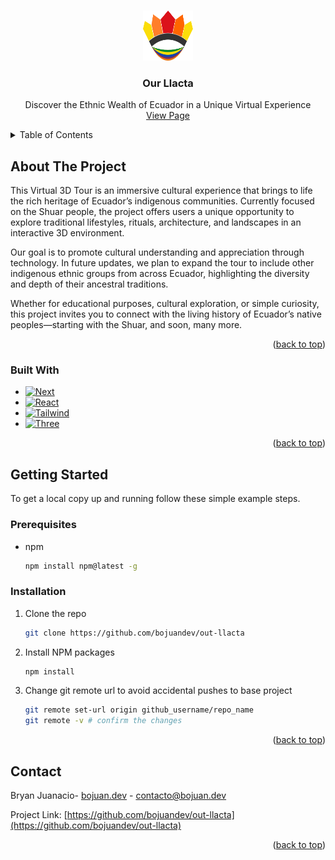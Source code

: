 <a id="readme-top"></a>

<!-- [![Contributors][contributors-shield]][contributors-url]
[![Forks][forks-shield]][forks-url]
[![Stargazers][stars-shield]][stars-url]
[![Issues][issues-shield]][issues-url]
[![Unlicense License][license-shield]][license-url]
[![LinkedIn][linkedin-shield]][linkedin-url] -->

<!-- PROJECT LOGO -->
<br />
<div align="center">
  <a href="https://github.com/bojuandev/out-llacta">
    <img src="./public/our-llacta-logo.svg" alt="Logo" width="80" height="80">
  </a>

  <h3 align="center">Our Llacta</h3>

  <p align="center">
    Discover the Ethnic Wealth of Ecuador in a Unique Virtual Experience
    <!-- <br />
    <a href="https://github.com/othneildrew/Best-README-Template"><strong>Explore the docs »</strong></a>
    <br /> -->
    <br />
    <a href="https://our-llacta.bojuan.dev/">View Page</a>

  </p>
</div>

<!-- TABLE OF CONTENTS -->
<details>
  <summary>Table of Contents</summary>
  <ol>
    <li>
      <a href="#about-the-project">About The Project</a>
      <ul>
        <li><a href="#built-with">Built With</a></li>
      </ul>
    </li>
    <li>
      <a href="#getting-started">Getting Started</a>
      <ul>
        <li><a href="#prerequisites">Prerequisites</a></li>
        <li><a href="#installation">Installation</a></li>
      </ul>
    </li>
    <li><a href="#contact">Contact</a></li>
  </ol>
</details>

<!-- ABOUT THE PROJECT -->

## About The Project


This Virtual 3D Tour is an immersive cultural experience that brings to life the rich heritage of Ecuador’s indigenous communities. Currently focused on the Shuar people, the project offers users a unique opportunity to explore traditional lifestyles, rituals, architecture, and landscapes in an interactive 3D environment.

Our goal is to promote cultural understanding and appreciation through technology. In future updates, we plan to expand the tour to include other indigenous ethnic groups from across Ecuador, highlighting the diversity and depth of their ancestral traditions.

Whether for educational purposes, cultural exploration, or simple curiosity, this project invites you to connect with the living history of Ecuador’s native peoples—starting with the Shuar, and soon, many more.

<p align="right">(<a href="#readme-top">back to top</a>)</p>

### Built With

- [![Next][Next.js]][Next-url]
- [![React][React.js]][React-url]
- [![Tailwind][Tailwind]][Tailwind-url]
- [![Three][Three]][Three-url]

<p align="right">(<a href="#readme-top">back to top</a>)</p>

<!-- GETTING STARTED -->

## Getting Started

To get a local copy up and running follow these simple example steps.

### Prerequisites

- npm
  ```sh
  npm install npm@latest -g
  ```

### Installation



1. Clone the repo
   ```sh
   git clone https://github.com/bojuandev/out-llacta
   ```
3. Install NPM packages
   ```sh
   npm install
   ```
5. Change git remote url to avoid accidental pushes to base project
   ```sh
   git remote set-url origin github_username/repo_name
   git remote -v # confirm the changes
   ```

<p align="right">(<a href="#readme-top">back to top</a>)</p>



<!-- LICENSE -->
<!-- 
## License

Distributed under the Unlicense License. See `LICENSE.txt` for more information.

<p align="right">(<a href="#readme-top">back to top</a>)</p> -->

<!-- CONTACT -->

## Contact

Bryan Juanacio- [bojuan.dev](https://www.bojuan.dev/) - contacto@bojuan.dev

Project Link: [https://github.com/bojuandev/out-llacta](https://github.com/bojuandev/out-llacta)

<p align="right">(<a href="#readme-top">back to top</a>)</p>

<!-- ACKNOWLEDGMENTS -->



[Next.js]: https://img.shields.io/badge/next.js-000000?style=for-the-badge&logo=nextdotjs&logoColor=white
[Next-url]: https://nextjs.org/

[React.js]: https://img.shields.io/badge/React-20232A?style=for-the-badge&logo=react&logoColor=61DAFB
[React-url]: https://reactjs.org/

[Tailwind]: https://img.shields.io/badge/Tailwind_CSS-38B2AC?style=for-the-badge&logo=tailwind-css&logoColor=white
[Tailwind-url]: https://tailwindcss.com/

[Three]: https://img.shields.io/badge/ThreeJs-black?style=for-the-badge&logo=three.js&logoColor=white
[Three-url]: https://threejs.org/

